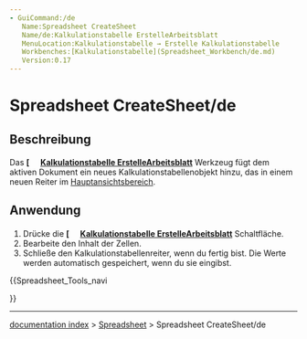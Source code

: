 ```yaml
---
- GuiCommand:/de
   Name:Spreadsheet CreateSheet
   Name/de:Kalkulationstabelle ErstelleArbeitsblatt
   MenuLocation:Kalkulationstabelle → Erstelle Kalkulationstabelle
   Workbenches:[Kalkulationstabelle](Spreadsheet_Workbench/de.md)
   Version:0.17
---
```


# Spreadsheet CreateSheet/de

## Beschreibung

Das **[<img src=images/Spreadsheet_CreateSheet.svg style="width:16px"> [Kalkulationstabelle ErstelleArbeitsblatt](Spreadsheet_CreateSheet/de.md)** Werkzeug fügt dem aktiven Dokument ein neues Kalkulationstabellenobjekt hinzu, das in einem neuen Reiter im [Hauptansichtsbereich](main_view_area/de.md).

## Anwendung

1.  Drücke die **[<img src=images/Spreadsheet_CreateSheet.svg style="width:16px"> [Kalkulationstabelle ErstelleArbeitsblatt](Spreadsheet_CreateSheet/de.md)** Schaltfläche.
2.  Bearbeite den Inhalt der Zellen.
3.  Schließe den Kalkulationstabellenreiter, wenn du fertig bist. Die Werte werden automatisch gespeichert, wenn du sie eingibst.





{{Spreadsheet_Tools_navi

}}

---
[documentation index](../README.md) > [Spreadsheet](Spreadsheet_Workbench.md) > Spreadsheet CreateSheet/de
